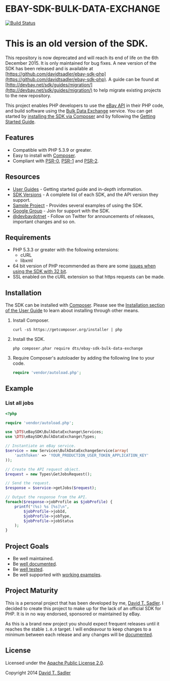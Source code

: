 # EBAY-SDK-BULK-DATA-EXCHANGE

[![Build Status](https://travis-ci.org/davidtsadler/ebay-sdk-bulk-data-exchange.svg?branch=master)](https://travis-ci.org/davidtsadler/ebay-sdk-bulk-data-exchange)

# This is an old version of the SDK.

This repository is now deprecated and will reach its end of life on the 6th December 2015. It is only maintained for bug fixes. A new version of the SDK has been released and is available at [https://github.com/davidtsadler/ebay-sdk-php](https://github.com/davidtsadler/ebay-sdk-php). A guide can be found at [http://devbay.net/sdk/guides/migration/](http://devbay.net/sdk/guides/migration/) to help migrate existing projects to the new repository.

This project enables PHP developers to use the [eBay API](https://go.developer.ebay.com/developers/ebay/documentation-tools/) in their PHP code, and build software using the [Bulk Data Exchange](https://developer.ebay.com/DevZone/large-merchant-services/Concepts/LMS_APIGuide.html#bdxservice) service. You can get started by [installing the SDK via Composer](http://devbay.net/sdk/guides/installation/) and by following the [Getting Started Guide](http://devbay.net/sdk/guides/getting-started/).

## Features

  - Compatible with PHP 5.3.9 or greater.
  - Easy to install with [Composer](http://getcomposer.org/).
  - Compliant with [PSR-0](https://github.com/php-fig/fig-standards/blob/master/accepted/PSR-0.md), [PSR-1](https://github.com/php-fig/fig-standards/blob/master/accepted/PSR-1-basic-coding-standard.md) and [PSR-2](https://github.com/php-fig/fig-standards/blob/master/accepted/PSR-2-coding-style-guide.md).

## Resources

  - [User Guides](http://devbay.net/sdk/guides/) - Getting started guide and in-depth information.
  - [SDK Versions](http://devbay.net/sdk/guides/versions/) - A complete list of each SDK, and the API version they support.
  - [Sample Project](https://github.com/davidtsadler/ebay-sdk-examples) - Provides several examples of using the SDK.
  - [Google Group](https://groups.google.com/forum/#!forum/ebay-sdk-php) - Join for support with the SDK.
  - [@devbaydotnet](https://twitter.com/devbaydotnet) - Follow on Twitter for announcements of releases, important changes and so on.

## Requirements

  - PHP 5.3.3 or greater with the following extensions:
      - cURL
      - libxml
  - 64 bit version of PHP recommended as there are some [issues when using the SDK with 32 bit](http://devbay.net/sdk/guides/requirements/#issues).
  - SSL enabled on the cURL extension so that https requests can be made.

## Installation

The SDK can be installed with [Composer](http://getcomposer.org/). Please see the [Installation section of the User Guide](http://devbay.net/sdk/guides/installation/) to learn about installing through other means.

  1. Install Composer.

     ```
     curl -sS https://getcomposer.org/installer | php
     ```

  1. Install the SDK.

     ```
     php composer.phar require dts/ebay-sdk-bulk-data-exchange
     ```

  1. Require Composer's autoloader by adding the following line to your code.

     ```php
     require 'vendor/autoload.php';
     ```

## Example

### List all jobs

```php
<?php

require 'vendor/autoload.php';

use \DTS\eBaySDK\BulkDataExchange\Services;
use \DTS\eBaySDK\BulkDataExchange\Types;

// Instantiate an eBay service.
$service = new Services\BulkDataExchangeService(array(
    'authToken' => 'YOUR_PRODUCTION_USER_TOKEN_APPLICATION_KEY'
));

// Create the API request object.
$request = new Types\GetJobsRequest();

// Send the request.
$response = $service->getJobs($request);

// Output the response from the API.
foreach($response->jobProfile as $jobProfile) {
    printf("(%s) %s [%s]\n",
        $jobProfile->jobId,
        $jobProfile->jobType,
        $jobProfile->jobStatus
    );
}
```

## Project Goals

  - Be well maintained.
  - Be [well documented](http://devbay.net/sdk/guides/).
  - Be [well tested](https://github.com/davidtsadler/ebay-sdk-bulk-data-exchange/tree/master/test/DTS/eBaySDK/BulkDataExchange).
  - Be well supported with [working examples](https://github.com/davidtsadler/ebay-sdk-examples/blob/master/large-merchant-services/README.md).

## Project Maturity

This is a personal project that has been developed by me, [David T. Sadler](http://twitter.com/davidtsadler). I decided to create this project to make up for the lack of an official SDK for PHP. It is in no way endorsed, sponsored or maintained by eBay.

As this is a brand new project you should expect frequent releases until it reaches the stable `1.0.0` target. I will endeavour to keep changes to a minimum between each release and any changes will be [documented](https://github.com/davidtsadler/ebay-sdk-bulk-data-exchange/blob/master/CHANGELOG.md).

## License

Licensed under the [Apache Public License 2.0](http://www.apache.org/licenses/LICENSE-2.0.html).

Copyright 2014 [David T. Sadler](http://twitter.com/davidtsadler)
